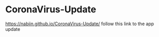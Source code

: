 # CoronaVirus-Update


https://nabiin.github.io/CoronaVirus-Update/ 
follow this link to the app update
